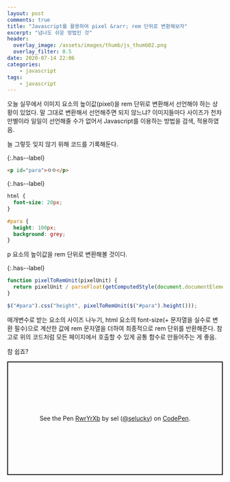 ```yaml
---
layout: post
comments: true
title: "Javascript를 활용하여 pixel &rarr; rem 단위로 변환해보자"
excerpt: "넘나도 쉬운 방법인 것"
header:
  overlay_image: /assets/images/thumb/js_thumb02.png
  overlay_filter: 0.5
date: 2020-07-14 22:06
categories:
    - javascript
tags:
    - javascript
---
```


오늘 실무에서 이미지 요소의 높이값(pixel)을 rem 단위로 변환해서 선언해야 하는 상황이 있었다. 말 그대로 변환해서 선언해주면 되지 않느냐? 이미지들마다 사이즈가 천차만별이라 일일이 선언해줄 수가 없어서 Javascript를 이용하는 방법을 검색, 적용하였음.

늘 그렇듯 잊지 않기 위해 코드를 기록해둔다.

{:.has--label}
```html
<p id="para">ㅇㅇ</p>
```

{:.has--label}
```css
html {
  font-size: 20px;
}

#para {
  height: 100px;
  background: grey;
}
```

p 요소의 높이값을 rem 단위로 변환해볼 것이다.

{:.has--label}
```javascript
function pixelToRemUnit(pixelUnit) {
  return pixelUnit / parseFloat(getComputedStyle(document.documentElement).fontSize) + "rem";
}

$("#para").css("height", pixelToRemUnit($("#para").height()));
```

매개변수로 받는 요소의 사이즈 나누기, html 요소의 font-size(+ 문자열을 실수로 변환 필수)으로 계산한 값에 rem 문자열을 더하여 최종적으로 rem 단위를 반환해준다. 참고로 위의 코드처럼 모든 페이지에서 호출할 수 있게 공통 함수로 만들어주는 게 좋음.

참 쉽죠?

<p class="codepen" data-height="265" data-theme-id="default" data-default-tab="js,result" data-user="selucky" data-slug-hash="RwrYrXb" style="height: 265px; box-sizing: border-box; display: flex; align-items: center; justify-content: center; border: 2px solid; margin: 1em 0; padding: 1em;" data-pen-title="RwrYrXb">
  <span>See the Pen <a href="https://codepen.io/selucky/pen/RwrYrXb">
  RwrYrXb</a> by sel (<a href="https://codepen.io/selucky">@selucky</a>)
  on <a href="https://codepen.io">CodePen</a>.</span>
</p>
<script async src="https://static.codepen.io/assets/embed/ei.js"></script>